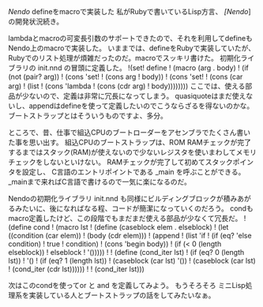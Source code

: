 *Nendo* defineをmacroで実装した
私がRubyで書いているLisp方言、 *[Nendo*]の開発状況続き。

lambdaとmacroの可変長引数のサポートできたので、それを利用してdefineもNendo上のmacroで実装した。
いままでは、defineをRubyで実装していたが、Rubyでのリスト処理が煩雑だったのだ。macroでスッキリ書けた。
初期化ライブラリの init.nnd の冒頭に定義した。
!(set! define
!      (macro (arg . body)
!        (if (not (pair? arg))
!            (cons 'set!
!                  (cons arg
!                        body))
!            (cons 'set!
!                  (cons (car arg)
!                        (list
!                         (cons 'lambda
!                               (cons  (cdr arg)
!                                      body))))))))
ここでは、使える部品が少ないので、定義は非常に冗長になってしまう。
quasiquoteはまだ使えないし、appendはdefineを使って定義したいのでこうならざるを得ないのかな。
ブートストラップとはそういうものですよ、多分。

ところで、昔、仕事で組込CPUのブートローダーをアセンブラでたくさん書いた事を思い出す。
組込CPUのブートストラップは、ROM RAMチェックが完了するまではスタック(RAM)が使えないので少ないレジスタを使いまわしてメモリチェックをしないといけない。
RAMチェックが完了して初めてスタックポインタを設定し、 C言語のエントリポイントである _main を呼ぶことができる。
_mainまで来ればC言語で書けるので一気に楽になるのだ。

Nendoの初期化ライブラリ init.nnd も同様にビルディングブロックが積みあがるみたいに、後になればなる程、コードが簡潔になっていくのだろう。
condもmacro定義したけど、この段階でもまだまだ使える部品が少なくて冗長だ。
!(define cond
!  (macro lst
!    (define (caseblock elem . elseblock)
!      (let ((condition (car elem))
!            (body      (cdr elem)))
!        (append
!         (list 'if
!               (if (eq? 'else condition)
!                   true
!                   condition)
!               (cons 'begin body))
!         (if (< 0 (length elseblock))
!             elseblock
!             '()))))
!
!    (define (cond_iter lst)
!      (if (eq? 0 (length lst))
!          '()
!          (if (eq? 1 (length lst))
!              (caseblock (car lst) '())
!              (caseblock (car lst)
!                         (cond_iter (cdr lst))))))
!
!    (cond_iter lst)))

次はこのcondを使ってor と and を定義してみよう。
もうそろそろ ミニLisp処理系を実装している人とブートストラップの話をしてみたいなぁ。
